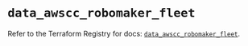 # `data_awscc_robomaker_fleet`

Refer to the Terraform Registry for docs: [`data_awscc_robomaker_fleet`](https://registry.terraform.io/providers/hashicorp/awscc/0.70.0/docs/data-sources/robomaker_fleet).
